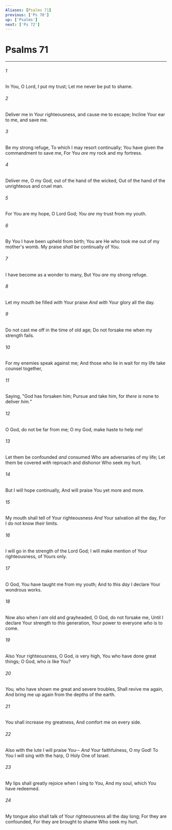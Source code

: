```yaml
---
Aliases: [Psalms 71]
previous: ['Ps 70']
up: ['Psalms']
next: ['Ps 72']
---
```

# Psalms 71

***


###### 1 
In You, O Lord, I put my trust; Let me never be put to shame. 

###### 2 
Deliver me in Your righteousness, and cause me to escape; Incline Your ear to me, and save me. 

###### 3 
Be my strong refuge, To which I may resort continually; You have given the commandment to save me, For You _are_ my rock and my fortress. 

###### 4 
Deliver me, O my God, out of the hand of the wicked, Out of the hand of the unrighteous and cruel man. 

###### 5 
For You are my hope, O Lord God; _You are_ my trust from my youth. 

###### 6 
By You I have been upheld from birth; You are He who took me out of my mother's womb. My praise _shall be_ continually of You. 

###### 7 
I have become as a wonder to many, But You _are_ my strong refuge. 

###### 8 
Let my mouth be filled _with_ Your praise _And with_ Your glory all the day. 

###### 9 
Do not cast me off in the time of old age; Do not forsake me when my strength fails. 

###### 10 
For my enemies speak against me; And those who lie in wait for my life take counsel together, 

###### 11 
Saying, "God has forsaken him; Pursue and take him, for _there is_ none to deliver _him._" 

###### 12 
O God, do not be far from me; O my God, make haste to help me! 

###### 13 
Let them be confounded _and_ consumed Who are adversaries of my life; Let them be covered _with_ reproach and dishonor Who seek my hurt. 

###### 14 
But I will hope continually, And will praise You yet more and more. 

###### 15 
My mouth shall tell of Your righteousness _And_ Your salvation all the day, For I do not know _their_ limits. 

###### 16 
I will go in the strength of the Lord God; I will make mention of Your righteousness, of Yours only. 

###### 17 
O God, You have taught me from my youth; And to this _day_ I declare Your wondrous works. 

###### 18 
Now also when _I am_ old and grayheaded, O God, do not forsake me, Until I declare Your strength to _this_ generation, Your power to everyone _who_ is to come. 

###### 19 
Also Your righteousness, O God, _is_ very high, You who have done great things; O God, who _is_ like You? 

###### 20 
_You,_ who have shown me great and severe troubles, Shall revive me again, And bring me up again from the depths of the earth. 

###### 21 
You shall increase my greatness, And comfort me on every side. 

###### 22 
Also with the lute I will praise You-- _And_ Your faithfulness, O my God! To You I will sing with the harp, O Holy One of Israel. 

###### 23 
My lips shall greatly rejoice when I sing to You, And my soul, which You have redeemed. 

###### 24 
My tongue also shall talk of Your righteousness all the day long; For they are confounded, For they are brought to shame Who seek my hurt.
